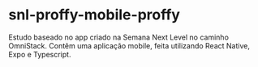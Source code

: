 # snl-proffy-mobile-proffy
Estudo baseado no app criado na Semana Next Level no caminho OmniStack. Contêm uma aplicação mobile, feita utilizando React Native, Expo e Typescript.
